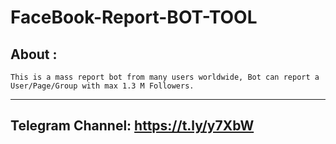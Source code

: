 # FaceBook-Report-BOT-TOOL
## About :
```
This is a mass report bot from many users worldwide, Bot can report a User/Page/Group with max 1.3 M Followers.
```
---
## Telegram Channel: https://t.ly/y7XbW

